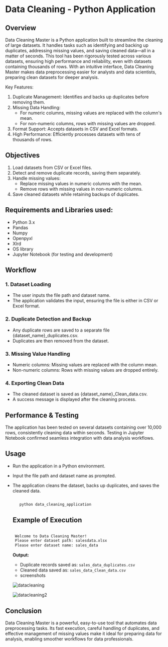# Data Cleaning - Python Application

## Overview
Data Cleaning Master is a Python application built to streamline the cleaning of large datasets. It handles tasks such as identifying and backing up duplicates, addressing missing values, and saving cleaned data—all in a matter of seconds. This tool has been rigorously tested across various datasets, ensuring high performance and reliability, even with datasets containing thousands of rows.
With an intuitive interface, Data Cleaning Master makes data preprocessing easier for analysts and data scientists, preparing clean datasets for deeper analysis.

Key Features:
1. Duplicate Management: Identifies and backs up duplicates before removing them.
2. Missing Data Handling:
   - For numeric columns, missing values are replaced with the column's mean.
   - For non-numeric columns, rows with missing values are dropped.
3. Format Support: Accepts datasets in CSV and Excel formats.
4. High Performance: Efficiently processes datasets with tens of thousands of rows.

## Objectives
1. Load datasets from CSV or Excel files.
2. Detect and remove duplicate records, saving them separately.
3. Handle missing values:
   - Replace missing values in numeric columns with the mean.
   - Remove rows with missing values in non-numeric columns.
4. Save cleaned datasets while retaining backups of duplicates.

## Requirements and Libraries used:
- Python 3.x
- Pandas
- Numpy
- Openpyxl
- Xlrd
- OS library
- Jupyter Notebook (for testing and development)

## Workflow
### 1. Dataset Loading
   - The user inputs the file path and dataset name.
   - The application validates the input, ensuring the file is either in CSV or Excel format.
### 2. Duplicate Detection and Backup
   - Any duplicate rows are saved to a separate file {dataset_name}_duplicates.csv.
   - Duplicates are then removed from the dataset.
### 3. Missing Value Handling
   - Numeric columns: Missing values are replaced with the column mean.
   - Non-numeric columns: Rows with missing values are dropped entirely.
### 4. Exporting Clean Data
   - The cleaned dataset is saved as {dataset_name}_Clean_data.csv.
   - A success message is displayed after the cleaning process.

## Performance & Testing
  The application has been tested on several datasets containing over 10,000 rows, consistently cleaning data within seconds. 
  Testing in Jupyter Notebook confirmed seamless integration with data analysis workflows.

## Usage
  - Run the application in a Python environment.
  - Input the file path and dataset name as prompted.
  - The application cleans the dataset, backs up duplicates, and saves the cleaned data.
    ```bash
    
       python data_cleaning_application
    
    ```
    ## Example of Execution

    ```bash
    
     Welcome to Data Cleaning Master!
     Please enter dataset path: salesdata.xlsx
     Please enter dataset name: sales_data
    
    ```
    **Output:**

    - Duplicate records saved as: `sales_data_duplicates.csv`
    - Cleaned data saved as: `sales_data_Clean_data.csv`
    - screenshots
      
     ![datacleaning](https://github.com/user-attachments/assets/0c4202f4-58e0-4ffd-b651-186ecfe96ed3)

     ![datacleaning2](https://github.com/user-attachments/assets/9d394513-1553-4f31-8cf0-57d74a623d18)



## Conclusion
Data Cleaning Master is a powerful, easy-to-use tool that automates data preprocessing tasks. Its fast execution, careful handling of duplicates, and effective management of missing values make it ideal for preparing data for analysis, enabling smoother workflows for data professionals.
  
